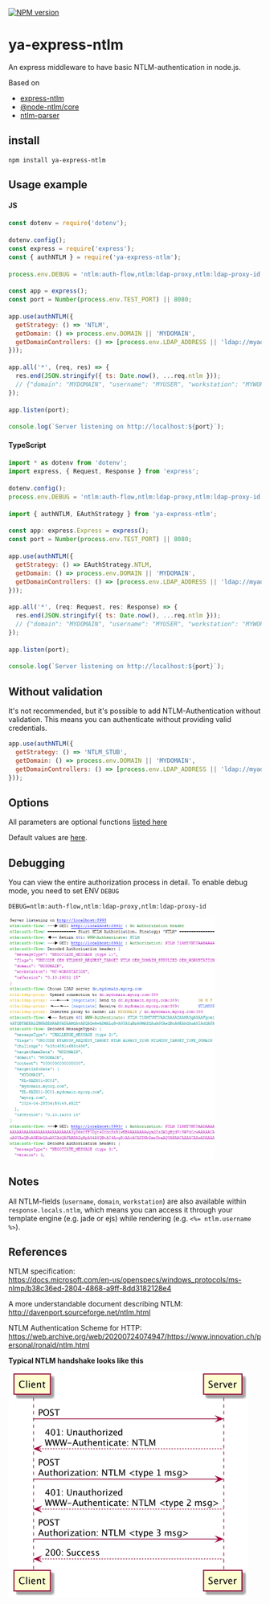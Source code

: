 [![NPM version](https://img.shields.io/npm/v/ya-express-ntlm.svg?style=flat)](https://www.npmjs.com/package/ya-express-ntlm)

# ya-express-ntlm

An express middleware to have basic NTLM-authentication in node.js.


Based on 
- [express-ntlm](https://www.npmjs.com/package/express-ntlm)
- [@node-ntlm/core](https://www.npmjs.com/package/@node-ntlm/core)
- [ntlm-parser](https://www.npmjs.com/package/ntlm-parser)




## install

```shell
npm install ya-express-ntlm
```



## Usage example



#### JS

```js
const dotenv = require('dotenv');

dotenv.config();
const express = require('express');
const { authNTLM } = require('ya-express-ntlm');

process.env.DEBUG = 'ntlm:auth-flow,ntlm:ldap-proxy,ntlm:ldap-proxy-id';

const app = express();
const port = Number(process.env.TEST_PORT) || 8080;

app.use(authNTLM({
  getStrategy: () => 'NTLM',
  getDomain: () => process.env.DOMAIN || 'MYDOMAIN',
  getDomainControllers: () => [process.env.LDAP_ADDRESS || 'ldap://myad.example'],
}));

app.all('*', (req, res) => {
  res.end(JSON.stringify({ ts: Date.now(), ...req.ntlm }));
  // {"domain": "MYDOMAIN", "username": "MYUSER", "workstation": "MYWORKSTATION"}
});

app.listen(port);

console.log(`Server listening on http://localhost:${port}`);
```




#### TypeScript

```js
import * as dotenv from 'dotenv';
import express, { Request, Response } from 'express';

dotenv.config();
process.env.DEBUG = 'ntlm:auth-flow,ntlm:ldap-proxy,ntlm:ldap-proxy-id';

import { authNTLM, EAuthStrategy } from 'ya-express-ntlm';

const app: express.Express = express();
const port = Number(process.env.TEST_PORT) || 8080;

app.use(authNTLM({
  getStrategy: () => EAuthStrategy.NTLM,
  getDomain: () => process.env.DOMAIN || 'MYDOMAIN',
  getDomainControllers: () => [process.env.LDAP_ADDRESS || 'ldap://myad.example'],
}));

app.all('*', (req: Request, res: Response) => {
  res.end(JSON.stringify({ ts: Date.now(), ...req.ntlm }));
  // {"domain": "MYDOMAIN", "username": "MYUSER", "workstation": "MYWORKSTATION"}
});

app.listen(port);

console.log(`Server listening on http://localhost:${port}`);
```




## Without validation

It's not recommended, but it's possible to add NTLM-Authentication without 
validation. This means you can authenticate without providing valid credentials.

```js
app.use(authNTLM({
  getStrategy: () => 'NTLM_STUB',
  getDomain: () => process.env.DOMAIN || 'MYDOMAIN',
  getDomainControllers: () => [process.env.LDAP_ADDRESS || 'ldap://myad.example'],
}));
```



## Options

All parameters are optional functions [listed here](https://github.com/Bazilio-san/ya-express-ntlm/blob/master/src/interfaces.ts#L40)     


Default values are [here](https://github.com/Bazilio-san/ya-express-ntlm/blob/master/src/prepare-options.ts#L7).




## Debugging

You can view the entire authorization process in detail.
To enable debug mode, you need to set ENV `DEBUG`

```shell
DEBUG=ntlm:auth-flow,ntlm:ldap-proxy,ntlm:ldap-proxy-id
```

<img src="debug.png" alt="debug" style="zoom: 67%;" />



## Notes

All NTLM-fields (`username`, `domain`, `workstation`) are also available within
`response.locals.ntlm`, which means you can access it through your template 
engine (e.g. jade or ejs) while rendering (e.g. `<%= ntlm.username %>`).




## References

NTLM specification:  
https://docs.microsoft.com/en-us/openspecs/windows_protocols/ms-nlmp/b38c36ed-2804-4868-a9ff-8dd3182128e4

A more understandable document describing NTLM:  
http://davenport.sourceforge.net/ntlm.html

NTLM Authentication Scheme for HTTP:  
https://web.archive.org/web/20200724074947/https://www.innovation.ch/personal/ronald/ntlm.html



**Typical NTLM handshake looks like this**

<img src="NTLM-Authorisation.png" alt="NTLM-Authorisation" style="zoom: 67%;" />
